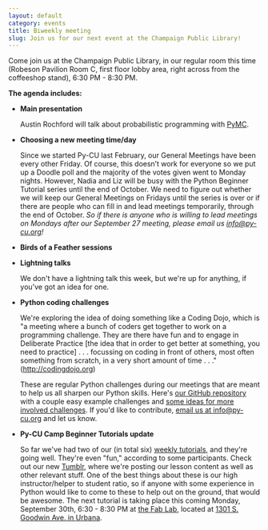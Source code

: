 ```yaml
---
layout: default
category: events
title: Biweekly meeting
slug: Join us for our next event at the Champaign Public Library!
---
```


Come join us at the Champaign Public Library, in our regular room this time
(Robeson Pavilion Room C, first floor lobby area, right across from the
coffeeshop stand), 6:30 PM - 8:30 PM.

**The agenda includes:**










* **Main presentation**

  Austin Rochford will talk about probabilistic programming with <a href="https://pypi.python.org/pypi/pymc">PyMC</a>.

* **Choosing a new meeting time/day**

  Since we started Py-CU last February, our General Meetings have been every
  other Friday. Of course, this doesn’t work for everyone so we put up a Doodle
  poll and the majority of the votes given went to Monday nights. However,
  Nadia and Liz will be busy with the Python Beginner Tutorial series until the
  end of October. We need to figure out whether we will keep our General
  Meetings on Fridays until the series is over or if there are people who can
  fill in and lead meetings temporarily, through the end of October. *So if there is anyone who is willing
  to lead meetings on Mondays after our September 27 meeting, please email us
  <a href="mailto:info@py-cu.org?Subject=Temporarily%20leading%20PyCU%20meetings">info@py-cu.org</a>!*















* **Birds of a Feather sessions**

* **Lightning talks**

  We don't have a lightning talk this week, but we're up for anything, if
  you've got an idea for one.

* **Python coding challenges**

  We're exploring the idea of doing something like a Coding Dojo, which is "a
  meeting where a bunch of coders get together to work on a programming
  challenge. They are there have fun and to engage in Deliberate Practice \[the
  idea that in order to get better at something, you need to practice\] . . .
  focussing on coding in front of others, most often something from
  scratch, in a very short amount of time . . ." (<a href="http://codingdojo.org/cgi-bin/wiki.pl?WhatIsCodingDojo">http://codingdojo.org</a>)
  
  These are regular Python challenges during our meetings that are meant to help us all
  sharpen our Python skills. Here's <a href="https://github.com/py-cu/pycu-coding-challenges">our GitHub repository</a> with a couple easy example
  challenges and <a href="https://github.com/py-cu/pycu-coding-challenges/issues/1">some ideas
  for more involved challenges</a>. If you'd like to contribute, <a href="mailto:info@py-cu.org?Subject=PyCU%20coding%20dojo">email us at
  info@py-cu.org</a> and let us know.



* **Py-CU Camp Beginner Tutorials update**

  So far we've had two of our (in total six)
  <a href="http://py-cu.github.io/announcements/2013/08/28/Announcement.html">weekly tutorials</a>,
  and they're going well. They're even "fun," according to some participants.
  Check out our new <a href="http://py-curious.tumblr.com/">Tumblr</a>, where
  we're posting our lesson content as well as other relevant stuff. One of the
  best things about these is our high instructor/helper to student ratio, so if
  anyone with some experience in Python would like to come to these to help out
  on the ground, that would be awesome. The next tutorial is taking place this
  coming Monday, September 30th, 6:30 - 8:30 PM at <a href="http://cucfablab.org/">the Fab Lab</a>, located at <a href="http://goo.gl/maps/dKuLR">1301 S. Goodwin Ave. in Urbana</a>.
